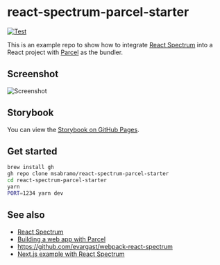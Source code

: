 # react-spectrum-parcel-starter

[![Test](https://github.com/msabramo/react-spectrum-parcel-starter/actions/workflows/test.yaml/badge.svg)](https://github.com/msabramo/react-spectrum-parcel-starter/actions/workflows/test.yaml)

This is an example repo to show how to integrate [React Spectrum][] into a
React project with [Parcel][] as the bundler.

## Screenshot

![Screenshot](images/screenshot.png)

## Storybook

You can view the [Storybook on GitHub Pages][].

## Get started

```sh
brew install gh
gh repo clone msabramo/react-spectrum-parcel-starter
cd react-spectrum-parcel-starter
yarn
PORT=1234 yarn dev
```

## See also

- [React Spectrum][]
- [Building a web app with Parcel][]
- https://github.com/evargast/webpack-react-spectrum
- [Next.js example with React Spectrum][]

[react spectrum]: https://react-spectrum.adobe.com/react-spectrum/
[parcel]: https://parceljs.org/
[building a web app with parcel]: https://parceljs.org/getting-started/webapp/
[next.js example with react spectrum]: https://github.com/reidbarber/rsp-next
[storybook on github pages]: https://msabramo.github.io/react-spectrum-parcel-starter/
